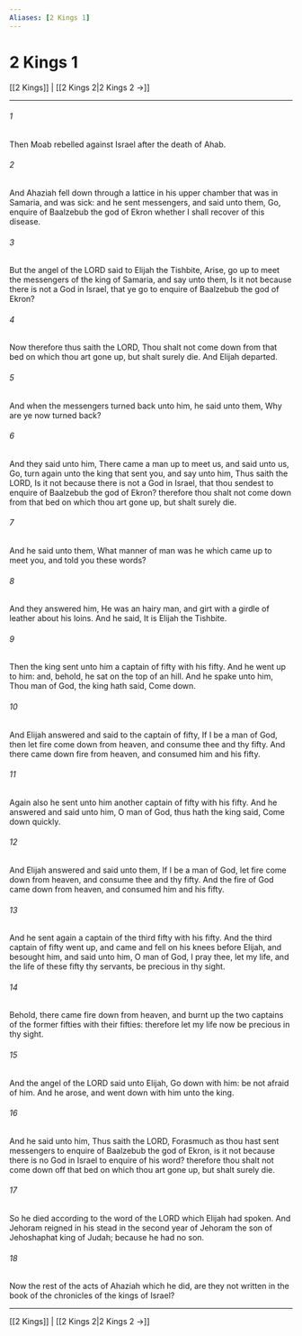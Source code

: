 ```yaml
---
Aliases: [2 Kings 1]
---
```

# 2 Kings 1

[[2 Kings]] | [[2 Kings 2|2 Kings 2 →]]
***



###### 1 
Then Moab rebelled against Israel after the death of Ahab. 

###### 2 
And Ahaziah fell down through a lattice in his upper chamber that was in Samaria, and was sick: and he sent messengers, and said unto them, Go, enquire of Baalzebub the god of Ekron whether I shall recover of this disease. 

###### 3 
But the angel of the LORD said to Elijah the Tishbite, Arise, go up to meet the messengers of the king of Samaria, and say unto them, Is it not because there is not a God in Israel, that ye go to enquire of Baalzebub the god of Ekron? 

###### 4 
Now therefore thus saith the LORD, Thou shalt not come down from that bed on which thou art gone up, but shalt surely die. And Elijah departed. 

###### 5 
And when the messengers turned back unto him, he said unto them, Why are ye now turned back? 

###### 6 
And they said unto him, There came a man up to meet us, and said unto us, Go, turn again unto the king that sent you, and say unto him, Thus saith the LORD, Is it not because there is not a God in Israel, that thou sendest to enquire of Baalzebub the god of Ekron? therefore thou shalt not come down from that bed on which thou art gone up, but shalt surely die. 

###### 7 
And he said unto them, What manner of man was he which came up to meet you, and told you these words? 

###### 8 
And they answered him, He was an hairy man, and girt with a girdle of leather about his loins. And he said, It is Elijah the Tishbite. 

###### 9 
Then the king sent unto him a captain of fifty with his fifty. And he went up to him: and, behold, he sat on the top of an hill. And he spake unto him, Thou man of God, the king hath said, Come down. 

###### 10 
And Elijah answered and said to the captain of fifty, If I be a man of God, then let fire come down from heaven, and consume thee and thy fifty. And there came down fire from heaven, and consumed him and his fifty. 

###### 11 
Again also he sent unto him another captain of fifty with his fifty. And he answered and said unto him, O man of God, thus hath the king said, Come down quickly. 

###### 12 
And Elijah answered and said unto them, If I be a man of God, let fire come down from heaven, and consume thee and thy fifty. And the fire of God came down from heaven, and consumed him and his fifty. 

###### 13 
And he sent again a captain of the third fifty with his fifty. And the third captain of fifty went up, and came and fell on his knees before Elijah, and besought him, and said unto him, O man of God, I pray thee, let my life, and the life of these fifty thy servants, be precious in thy sight. 

###### 14 
Behold, there came fire down from heaven, and burnt up the two captains of the former fifties with their fifties: therefore let my life now be precious in thy sight. 

###### 15 
And the angel of the LORD said unto Elijah, Go down with him: be not afraid of him. And he arose, and went down with him unto the king. 

###### 16 
And he said unto him, Thus saith the LORD, Forasmuch as thou hast sent messengers to enquire of Baalzebub the god of Ekron, is it not because there is no God in Israel to enquire of his word? therefore thou shalt not come down off that bed on which thou art gone up, but shalt surely die. 

###### 17 
So he died according to the word of the LORD which Elijah had spoken. And Jehoram reigned in his stead in the second year of Jehoram the son of Jehoshaphat king of Judah; because he had no son. 

###### 18 
Now the rest of the acts of Ahaziah which he did, are they not written in the book of the chronicles of the kings of Israel?

***
[[2 Kings]] | [[2 Kings 2|2 Kings 2 →]]
